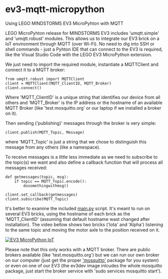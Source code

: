 # ev3-mqtt-micropython
Using LEGO MINDSTORMS EV3 MicroPyhton with MQTT

LEGO MicroPyhton release for MINDSTORMS EV3 includes 'umqtt.simple' and 'umqtt.robust' modules. This allows us to integrate our EV3 brick on a IoT environment through MQTT (over Wi-Fi). No need to dig into SSH or shell commands - just a Pyhton IDE that can connect to the EV3 is required, like the Visual Studio Code with the LEGO EV3 MicroPython extension.

We just need to import the required module, instantiate a MQTTClient and connect it to a MQTT broker:

```
from umqtt.robust import MQTTClient
client = MQTTClient(MQTT_ClientID, MQTT_Broker)
client.connect()
```
Where 'MQTT_ClientID' is a unique string that identifies our device from all others and 'MQTT_Broker' is the IP address or the hostname of an available MQTT Broker (like 'test.mosquitto.org' or our laptop if we installed a broker on it).

Then sending ('publishing)' messages through the broker is very simple:

```
client.publish(MQTT_Topic, Message)
```

where 'MQTT_Topic' is just a string that we chose to distinguish this message from any others (like a namespace).

To receive messages is a little less immediate as we need to subscribe to the topic(s) we want and also define a callback function that will process all messages received:

```
def getmessages(topic, msg):
    if topic == MQTT_Topic.encode():
        dosomethingwithmsg()
        
client.set_callback(getmessages)
client.subscribe(MQTT_Topic)
```

It's better to examine the included [main.py](https://github.com/JorgePe/ev3-mqtt-micropython/blob/master/main.py) script. It's meant to run on several EV3 bricks, using the hostname of each brick as the 'MQTT_ClientID' (assuming that default hostname wast changed after installation). The video bellow shows two bricks ('Iota' and 'Alpha') listening to the same topic and moving the motor axle to the position received on it.

[![EV3 MicroPython IoT](https://i9.ytimg.com/vi/UIqabk5VxZ0/mq1.jpg?sqp=CIiG2OUF&rs=AOn4CLD_D7mT6BSuXjQunY9w5N_CCmF_Cw)](https://youtu.be/UIqabk5VxZ0 "Micro:bit Ultrasonic Sensor and EV3")

Please note that this only works with a MQTT broker. There are public brokers available (like 'test.mosquitto.org') but we can run our own broker on our computer (just get the proper ['mosquitto'](https://mosquitto.org/) package for you system) or even on one of our EV3 (the ev3dev image inlcudes the whole mosquitto package, just start the broker service with 'sudo services mosquitto start').
